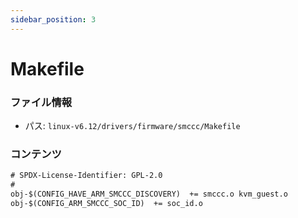 ```yaml
---
sidebar_position: 3
---
```

# Makefile

### ファイル情報

- パス: `linux-v6.12/drivers/firmware/smccc/Makefile`

### コンテンツ

```txt
# SPDX-License-Identifier: GPL-2.0
#
obj-$(CONFIG_HAVE_ARM_SMCCC_DISCOVERY)	+= smccc.o kvm_guest.o
obj-$(CONFIG_ARM_SMCCC_SOC_ID)	+= soc_id.o

```
